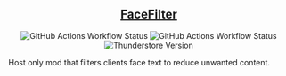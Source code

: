 <div align="center">

## [FaceFilter](https://thunderstore.io/c/content-warning/p/www_Day_Dream/FaceFilter/)
![GitHub Actions Workflow Status](https://img.shields.io/github/actions/workflow/status/wwwDayDream/FaceFilter/release.yml?style=plastic&label=release)
![GitHub Actions Workflow Status](https://img.shields.io/github/actions/workflow/status/wwwDayDream/FaceFilter/build.yml?style=plastic)
![Thunderstore Version](https://img.shields.io/thunderstore/v/www_Day_Dream/FaceFilter?style=plastic&logo=thunderstore)
</div>
Host only mod that filters clients face text to reduce unwanted content.